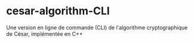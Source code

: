 # cesar-algorithm-CLI
Une version en ligne de commande (CLI) de l'algorithme cryptographique de César, implémentée en C++
